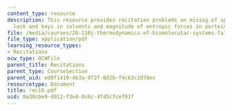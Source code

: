 ```yaml
---
content_type: resource
description: This resource provides recitation problems on mixing of species, molecular
  lock and keys in solvents and magnitude of entropic forces in porteins.
file: /media/courses/20-110j-thermodynamics-of-biomolecular-systems-fall-2005/8a30cbe9d912f3e40c6c4f45cfcef91f_rec16.pdf
file_type: application/pdf
learning_resource_types:
- Recitations
ocw_type: OCWFile
parent_title: Recitations
parent_type: CourseSection
parent_uid: ed9f1419-4b3a-9f2f-682b-f4c63c1d78ec
resourcetype: Document
title: rec16.pdf
uid: 8a30cbe9-d912-f3e4-0c6c-4f45cfcef91f
---
```

